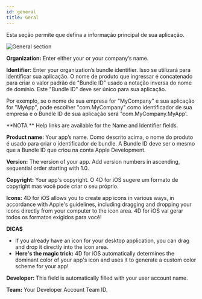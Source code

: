 ```yaml
---
id: general
title: Geral
---
```


Esta seção permite que defina a informação principal de sua aplicação.

![General section](assets/en/project-editor/General-section-4D-for-iOS.png)

**Organization:** Enter either your or your company’s name.

**Identifier:** Enter your organization’s bundle identifier. Isso se utilizará para identificar sua aplicação. O nome de produto que ingressar é concatenado para criar o valor padrão de "Bundle ID" usado a notação inversa do nome de domínio. Este "Bundle ID" deve ser único para sua aplicação.

Por exemplo, se o nome de sua empresa for "MyCompany" e sua aplicação for "MyApp", pode escolher "com.MyCompany" como identificador de sua empresa e o Bundle ID de sua aplicação será "com.MyCompany.MyApp'.<div class = "tips">
**NOTA **
Help links are available for the Name and Identifier fields.</div>

**Product name:** Your app’s name. Como descrito acima, o nome do produto é usado para criar o identificador de bundle. A Bundle ID deve ser o mesmo que a Bundle ID que criou  na conta Apple Development.

**Version:** The version of your app. Add version numbers in ascending, sequential order starting with 1.0.

**Copyright:** Your app's copyright. O 4D for iOS sugere um formato de copyright mas você pode criar o seu próprio.

**Icons:** 4D for iOS allows you to create app icons in various ways, in accordance with  Apple's guidelines, including dragging and dropping your icons directly from your computer to the icon area. 4D for iOS vai gerar todos os formatos exigidos para você!<div class = "tips">
**DICAS**

* If you already have an icon for your desktop application, you can drag and drop it directly into the icon area.
* **Here's the magic trick:** 4D for iOS automatically determines the dominant color of your app's icon and uses it to generate a custom color scheme for your app!</div>


**Developer:** This field is automatically filled with your user account name.

**Team:** Your Developer Account Team ID.
